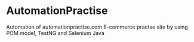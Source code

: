 # AutomationPractise
Automation of automationpractise.com E-commerce practse site by using POM model, TestNG and Selenium Java
